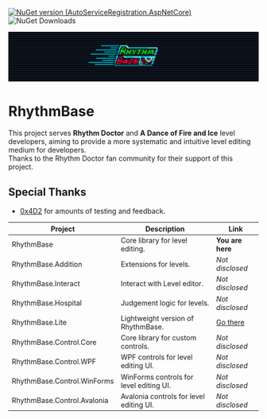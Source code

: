 [![NuGet version (AutoServiceRegistration.AspNetCore)](https://img.shields.io/nuget/v/RhythmBase?logo=nuget)](https://www.nuget.org/packages/RhythmBase/)
![NuGet Downloads](https://img.shields.io/nuget/dt/RhythmBase)

![logo](RhythmBase_banner.png)

# RhythmBase

This project serves **Rhythm Doctor** and **A Dance of Fire and Ice** level developers, aiming to provide a more systematic and intuitive level editing medium for developers.  
Thanks to the Rhythm Doctor fan community for their support of this project.

## Special Thanks

- [0x4D2](https://github.com/0x4D25F2) for amounts of testing and feedback.

| Project | Description | Link |
| --- | --- | --- |
| RhythmBase                      | Core library for level editing.         | **You are here**  |
| RhythmBase.Addition             | Extensions for levels.                  | *Not disclosed* |
| RhythmBase.Interact             | Interact with Level editor.             | *Not disclosed* |
| RhythmBase.Hospital             | Judgement logic for levels.             | *Not disclosed* |
| RhythmBase.Lite                 | Lightweight version of RhythmBase.      | [Go there](https://github.com/RDCN-Community-Developers/RhythmToolkitLite)  |
| RhythmBase.Control.Core         | Core library for custom controls.       | *Not disclosed* |
| RhythmBase.Control.WPF          | WPF controls for level editing UI.      | *Not disclosed* |
| RhythmBase.Control.WinForms     | WinForms controls for level editing UI. | *Not disclosed* |
| RhythmBase.Control.Avalonia     | Avalonia controls for level editing UI. | *Not disclosed* |